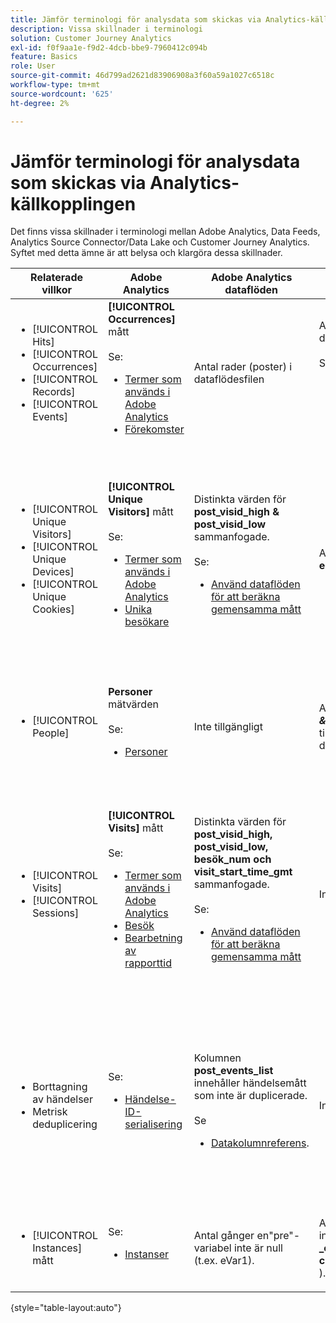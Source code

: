 ```yaml
---
title: Jämför terminologi för analysdata som skickas via Analytics-källkopplingen
description: Vissa skillnader i terminologi
solution: Customer Journey Analytics
exl-id: f0f9aa1e-f9d2-4dcb-bbe9-7960412c094b
feature: Basics
role: User
source-git-commit: 46d799ad2621d83906908a3f60a59a1027c6518c
workflow-type: tm+mt
source-wordcount: '625'
ht-degree: 2%

---
```


# Jämför terminologi för analysdata som skickas via Analytics-källkopplingen

Det finns vissa skillnader i terminologi mellan Adobe Analytics, Data Feeds, Analytics Source Connector/Data Lake och Customer Journey Analytics. Syftet med detta ämne är att belysa och klargöra dessa skillnader.

| Relaterade villkor | Adobe Analytics | Adobe Analytics dataflöden | Källanslutning för analys/datasjön | Customer Journey Analytics | Anteckningar |
|---|---|---|---|---|---|
| <ul><li>[!UICONTROL Hits]</li><li>[!UICONTROL Occurrences]</li><li>[!UICONTROL Records]</li><li>[!UICONTROL Events]</li></ul> | **[!UICONTROL Occurrences]** mått<br><br>Se:<ul><li>[Termer som används i Adobe Analytics](https://experienceleague.adobe.com/docs/analytics/technotes/terms.html?lang=sv-SE)</li><li>[Förekomster](https://experienceleague.adobe.com/docs/analytics/components/metrics/occurrences.html?lang=sv-SE)</li></ul> | Antal rader (poster) i dataflödesfilen | Antal rader (poster) i datauppsättningen<br><br>Se:<ul><li>[Jämför dina Adobe Analytics-data med Customer Journey Analytics](https://experienceleague.adobe.com/docs/analytics-platform/using/troubleshooting/compare.html?lang=sv-SE)</li></ul> | **[!UICONTROL Events]**-mått | <ul><li>&quot;Hit&quot; och &quot;instance&quot; är synonyma i Adobe Analytics.</li><li>Se _Anpassade händelser_ nedan.</li><li>Vissa data filtreras när de skickas via Analytics-källkopplingen till Adobe Experience Platform. Se [Jämför dina Adobe Analytics-data med Customer Journey Analytics](https://experienceleague.adobe.com/docs/analytics-platform/using/troubleshooting/compare.html?lang=sv-SE) |
| <ul><li>[!UICONTROL Unique Visitors]</li><li>[!UICONTROL Unique Devices]</li><li>[!UICONTROL Unique Cookies]</li></ul> | **[!UICONTROL Unique Visitors]** mått<br><br>Se:<ul><li>[Termer som används i Adobe Analytics](https://experienceleague.adobe.com/docs/analytics/technotes/terms.html?lang=sv-SE)</li><li>[Unika besökare](https://experienceleague.adobe.com/docs/analytics/components/metrics/unique-visitors.html?lang=sv-SE)</li></ul> | Distinkta värden för **post\_visid\_high &amp; post\_visid\_low** sammanfogade.<br><br>Se:<ul><li>[Använd dataflöden för att beräkna gemensamma mått](https://experienceleague.adobe.com/docs/analytics/export/analytics-data-feed/data-feed-contents/datafeeds-calculate.html?lang=sv-SE)</li></ul> | Antal distinkta **endUserID:n.\_experience.aaid.id** | **Personer**, om **endUserID:n.\_experience.aaid.id** har valts som person-ID. | <ul><li>En person i Adobe Analytics är vanligtvis associerad med en enhets-ID, till exempel en cookie. AAID är den primära enhetsidentifieraren i Adobe Analytics, inte ECID. Se även [AAID, ECID, AACUSTOMID och Analytics-källkopplingen](https://experienceleague.adobe.com/docs/analytics-platform/using/compare-aa-cja/cja-aa-comparison/aaid-ecid-adc.html?lang=sv-SE).</li><li>&quot;Besökaren&quot; är inte ett körklart mått i Customer Journey Analytics. Men om du väljer **endUserID:n.\_experience.aaid.id** som person-ID är personmåttet i Customer Journey Analytics ungefär detsamma som för unika besökare i Adobe Analytics.</li></ul> |
| <ul><li>[!UICONTROL People]</li></ul> | **Personer** mätvärden<br><br> Se:<ul><li>[Personer](https://experienceleague.adobe.com/docs/analytics/components/metrics/people.html?lang=sv-SE)</li></ul> | Inte tillgängligt | Antal distinkt för **_\&lt;sökväg\>_.stitchedId**(endast tillgängligt i sammanslagna datamängder) | Mått för **Personer** | <ul><li>Personmåttet i Customer Journey Analytics är antalet olika person-ID:n. Beroende på vad du väljer som person-ID i anslutningen Customer Journey Analytics kan personmåttet betyda olika saker.</ul></li> |
| <ul><li>[!UICONTROL Visits]</li><li>[!UICONTROL Sessions]</li></ul> | **[!UICONTROL Visits]** mått<br><br>Se:<ul><li>[Termer som används i Adobe Analytics](https://experienceleague.adobe.com/docs/analytics/technotes/terms.html?lang=sv-SE)</li><li>[Besök](https://experienceleague.adobe.com/docs/analytics/components/metrics/visits.html?lang=sv-SE)</li><li>[Bearbetning av rapporttid](https://experienceleague.adobe.com/docs/analytics/components/virtual-report-suites/vrs-report-time-processing.html?lang=sv-SE)</ul></li> | Distinkta värden för **post\_visid\_high, post\_visid\_low, besök\_num och visit\_start\_time\_gmt** sammanfogade.<br><br>Se:<ul><li>[Använd dataflöden för att beräkna gemensamma mått](https://experienceleague.adobe.com/docs/analytics/export/analytics-data-feed/data-feed-contents/datafeeds-calculate.html?lang=sv-SE)</li></ul> | Inte tillgängligt | Mätvärde för **sessioner** | <ul><li>Med rapporttidsbearbetning i Adobe Analytics virtuella rapportsviter och datavyer i Customer Journey Analytics går det att konfigurera konceptet med besök (session). Besöksantalet kan därför variera mellan olika miljöer beroende på vilken definition som används. Se även [Jämför databearbetning mellan rapportfunktionerna i Adobe Analytics och Customer Journey Analytics](https://experienceleague.adobe.com/docs/analytics-platform/using/compare-aa-cja/cja-aa-comparison/data-processing-comparisons.html?lang=sv-SE) och [Virtuella rapportsviter, datavyer, Adobe Experience Platform-sandlådor och källkopplingen för Analytics](https://experienceleague.adobe.com/docs/analytics-platform/using/compare-aa-cja/cja-aa-comparison/vrs-dataview-sandbox-adc.html?lang=sv-SE). | <ul><li>Anpassade händelser</li><li>Slutförda händelser</li></ul> | Anpassade händelser 1-1000 | **post\_events\_list**<br><br> Se:<ul><li>[Använd dataflöden för att beräkna gemensamma mått](https://experienceleague.adobe.com/docs/analytics/export/analytics-data-feed/data-feed-contents/datafeeds-calculate.html?lang=sv-SE) | **\_experience.analytics.<ul>event1to100.event1 &#x200B;** till<br>**&#x200B; event901to1000.event1000 &#x200B;**</ul> | **\_experience.analytics.<ul>event1to100.event1 &#x200B;** till<br>**&#x200B; event901to1000.event1000 &#x200B;**</ul> | <ul><li>En händelse i Adobe Analytics är en [Success Event](https://experienceleague.adobe.com/docs/analytics/components/metrics/custom-events.html?lang=sv-SE) (anpassad händelse) som har angetts i en Adobe Analytics-avbildningsbegäran (datainsamlingsserveranrop).</ul> |
| <ul><li>Borttagning av händelser</li><li>Metrisk deduplicering</ul></li> | Se:<ul><li>[Händelse-ID-serialisering](https://experienceleague.adobe.com/docs/analytics/implementation/vars/page-vars/events/event-serialization.html?lang=sv-SE)</li></ul> | Kolumnen **post_events_list** innehåller händelsemått som inte är duplicerade.<br><br>Se <ul><li>[Datakolumnreferens](https://experienceleague.adobe.com/docs/analytics/export/analytics-data-feed/data-feed-contents/datafeeds-reference.html?lang=sv-SE). </ul></li> | Inte tillgängligt | Se:<ul><li>[Komponentinställningar för metrisk deduplicering](https://experienceleague.adobe.com/docs/analytics-platform/using/cja-dataviews/component-settings/metric-deduplication.html?lang=sv-SE) | <ul><li>Händelse-/metrisk borttagning av dubbletter i Adobe Analytics skiljer sig något från Customer Journey Analytics. I Adobe Analytics sker borttagning av dubbletter vid databearbetningstid. I Customer Journey Analytics sker borttagning av dubbletter vid rapportkörning, vilket ger större flexibilitet. Ej duplicerade mätvärden kan skilja sig något mellan Adobe Analytics och Customer Journey Analytics.</li></ul> |
| <ul><li>[!UICONTROL Instances] mått</li></ul> | Se:<ul><li>[Instanser](https://experienceleague.adobe.com/docs/analytics/components/metrics/instances.html?lang=sv-SE) | Antal gånger en&quot;pre&quot;-variabel inte är null (t.ex. eVar1). | Antal gånger en &quot;mid&quot;-variabel inte är null (t.ex. **\_experience.analytics).<br>customDimensions.eVars.eVar1&#x200B;**). | Du kan skapa &#x200B;** instanser**-mått genom att [skapa mått från eVar-fält.](https://experienceleague.adobe.com/docs/analytics-platform/using/cja-dataviews/data-views-usecases.html?lang=sv-SE) | <ul><li>[!UICONTROL Instances] är vanligtvis associerad med kolumnerna prop och eVar för att avgöra hur många gånger variabeln har angetts. |

{style="table-layout:auto"}
